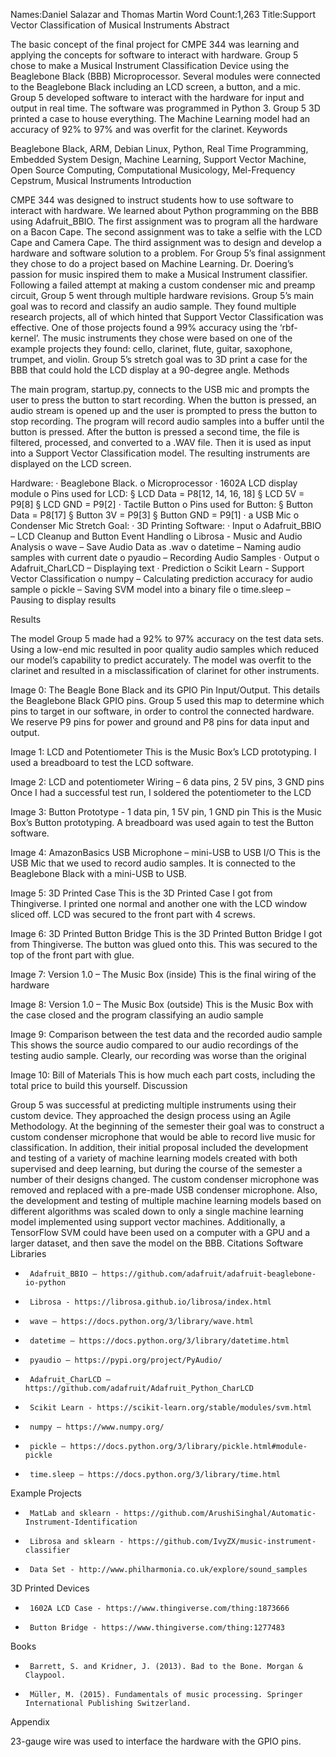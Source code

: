Names:Daniel Salazar and Thomas Martin
Word Count:1,263
Title:Support Vector Classification of Musical Instruments
Abstract
 
The basic concept of the final project for CMPE 344 was learning and applying the concepts for software to interact with hardware. Group 5 chose to make a Musical Instrument Classification Device using the Beaglebone Black (BBB) Microprocessor. Several modules were connected to the Beaglebone Black including an LCD screen, a button, and a mic. Group 5 developed software to interact with the hardware for input and output in real time. The software was programmed in Python 3. Group 5 3D printed a case to house everything. The Machine Learning model had an accuracy of 92% to 97% and was overfit for the clarinet.
Keywords
 
Beaglebone Black, ARM, Debian Linux, Python, Real Time Programming, Embedded System Design, Machine Learning, Support Vector Machine, Open Source Computing, Computational Musicology, Mel-Frequency Cepstrum, Musical Instruments
Introduction
 
CMPE 344 was designed to instruct students how to use software to interact with hardware. We learned about Python programming on the BBB using Adafruit_BBIO. The first assignment was to program all the hardware on a Bacon Cape. The second assignment was to take a selfie with the LCD Cape and Camera Cape. The third assignment was to design and develop a hardware and software solution to a problem.
For Group 5’s final assignment they chose to do a project based on Machine Learning. Dr. Doering’s passion for music inspired them to make a Musical Instrument classifier. Following a failed attempt at making a custom condenser mic and preamp circuit, Group 5 went through multiple hardware revisions. 
Group 5’s main goal was to record and classify an audio sample. They found multiple research projects, all of which hinted that Support Vector Classification was effective. One of those projects found a 99% accuracy using the ‘rbf-kernel’. The music instruments they chose were based on one of the example projects they found: cello, clarinet, flute, guitar, saxophone, trumpet, and violin.
          Group 5’s stretch goal was to 3D print a case for the BBB that could hold the LCD display at a 90-degree angle.
Methods
 
The main program, startup.py, connects to the USB mic and prompts the user to press the button to start recording. When the button is pressed, an audio stream is opened up and the user is prompted to press the button to stop recording. The program will record audio samples into a buffer until the button is pressed. After the button is pressed a second time, the file is filtered, processed, and converted to a .WAV file. Then it is used as input into a Support Vector Classification model. The resulting instruments are displayed on the LCD screen.
 
Hardware:
·     Beaglebone Black.
o   Microprocessor
·     1602A LCD display module 
o   Pins used for LCD:
§  LCD Data = P8[12, 14, 16, 18]
§  LCD 5V = P9[8]
§  LCD GND = P9[2]
·     Tactile Button
o   Pins used for Button:
§  Button Data = P8[17]
§  Button 3V = P9[3]
§  Button GND = P9[1]
·     a USB Mic
o   Condenser Mic
Stretch Goal:
·     3D Printing
Software:
·     Input
o  Adafruit_BBIO – LCD Cleanup and Button Event Handling
o  Librosa - Music and Audio Analysis
o  wave – Save Audio Data as .wav
o  datetime – Naming audio samples with current date
o  pyaudio – Recording Audio Samples
·     Output
o  Adafruit_CharLCD – Displaying text
·     Prediction
o   Scikit Learn - Support Vector Classification
o   numpy – Calculating prediction accuracy for audio sample
o   pickle – Saving SVM model into a binary file
o   time.sleep – Pausing to display results
 
Results
 
The model Group 5 made had a 92% to 97% accuracy on the test data sets. Using a low-end mic resulted in poor quality audio samples which reduced our model’s capability to predict accurately. The model was overfit to the clarinet and resulted in a misclassification of clarinet for other instruments. 
 
 
Image 0: The Beagle Bone Black and its GPIO Pin Input/Output. 
This details the Beaglebone Black GPIO pins. Group 5 used this map to determine which pins to target in our software, in order to control the connected hardware. We reserve P9 pins for power and ground and P8 pins for data input and output.
 
Image 1: LCD and Potentiometer 
This is the Music Box’s LCD prototyping. I used a breadboard to test the LCD software.
 
Image 2: LCD and potentiometer Wiring – 6 data pins, 2 5V pins, 3 GND pins
Once I had a successful test run, I soldered the potentiometer to the LCD
 
Image 3: Button Prototype - 1 data pin, 1 5V pin, 1 GND pin
This is the Music Box’s Button prototyping. A breadboard was used again to test the Button software.

Image 4: AmazonBasics USB Microphone – mini-USB to USB I/O
This is the USB Mic that we used to record audio samples. It is connected to the Beaglebone Black with a mini-USB to USB.
 
Image 5: 3D Printed Case
This is the 3D Printed Case I got from Thingiverse. I printed one normal and another one with the LCD window sliced off. LCD was secured to the front part with 4 screws.
 
Image 6: 3D Printed Button Bridge
This is the 3D Printed Button Bridge I got from Thingiverse. The button was glued onto this. This was secured to the top of the front part with glue.

Image 7: Version 1.0 – The Music Box (inside)
This is the final wiring of the hardware
 
Image 8: Version 1.0 – The Music Box (outside)
This is the Music Box with the case closed and the program classifying an audio sample
 
Image 9: Comparison between the test data and the recorded audio sample
This shows the source audio compared to our audio recordings of the testing audio sample. Clearly, our recording was worse than the original
 
Image 10: Bill of Materials
This is how much each part costs, including the total price to build this yourself.
Discussion
 
Group 5 was successful at predicting multiple instruments using their custom device. They approached the design process using an Agile Methodology. At the beginning of the semester their goal was to construct a custom condenser microphone that would be able to record live music for classification. In addition, their initial proposal included the development and testing of a variety of machine learning models created with both supervised and deep learning, but during the course of the semester a number of their designs changed. The custom condenser microphone was removed and replaced with a pre-made USB condenser microphone. Also, the development and testing of multiple machine learning models based on different algorithms was scaled down to only a single machine learning model implemented using support vector machines. Additionally, a TensorFlow SVM could have been used on a computer with a GPU and a larger dataset, and then save the model on the BBB.
Citations
Software Libraries
-      Adafruit_BBIO – https://github.com/adafruit/adafruit-beaglebone-io-python
-      Librosa - https://librosa.github.io/librosa/index.html
-      wave – https://docs.python.org/3/library/wave.html
-      datetime – https://docs.python.org/3/library/datetime.html
-      pyaudio – https://pypi.org/project/PyAudio/
-      Adafruit_CharLCD – https://github.com/adafruit/Adafruit_Python_CharLCD
-      Scikit Learn - https://scikit-learn.org/stable/modules/svm.html
-      numpy – https://www.numpy.org/
-      pickle – https://docs.python.org/3/library/pickle.html#module-pickle
-      time.sleep – https://docs.python.org/3/library/time.html
Example Projects
-      MatLab and sklearn - https://github.com/ArushiSinghal/Automatic-Instrument-Identification
-      Librosa and sklearn - https://github.com/IvyZX/music-instrument-classifier
-      Data Set - http://www.philharmonia.co.uk/explore/sound_samples
3D Printed Devices
-      1602A LCD Case - https://www.thingiverse.com/thing:1873666
-      Button Bridge - https://www.thingiverse.com/thing:1277483
Books
-      Barrett, S. and Kridner, J. (2013). Bad to the Bone. Morgan & Claypool.
-      Müller, M. (2015). Fundamentals of music processing. Springer International Publishing Switzerland.
Appendix
 
23-gauge wire was used to interface the hardware with the GPIO pins. 
 

